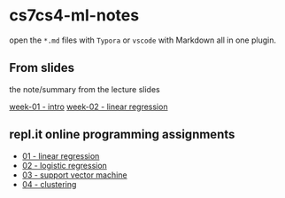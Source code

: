 # cs7cs4-ml-notes

open the `*.md` files with `Typora` or `vscode` with Markdown all in one plugin.

## From slides

the note/summary from the lecture slides

[week-01 - intro](./from_slides/week-01.md)
[week-02 - linear regression](./from_slides/week-02.md)

## repl.it online programming assignments

- [01 - linear regression](./repl_it/linear_regression/README.md)
- [02 - logistic regression](./repl_it/logistic_regression/README.md)
- [03 - support vector machine](./repl_it/support_vector_machine/README.md)
- [04 - clustering](./repl_it/clustering/README.md)

